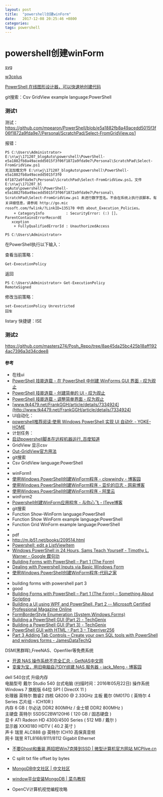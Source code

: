 ```yaml
---
layout: post
title:  "powershell创建winForm"
date:   2017-12-08 20:25:46 +0800
categories:  
tags: powershell
---
```


# powershell创建winForm #





[svg](http://www.sarasoueidan.com/blog/svgo-tools/)

[w3cplus](https://www.w3cplus.com/svg/svg-tips-for-designers.html)





[PowerShell 在线图形设计器，可以快速地创建代码](http://www.poshgui.com/) 





git搜索：Csv  GridView example  language:PowerShell

### 测试1 ###
测试：https://github.com/mpearon/PowerShell/blob/e5a1882fb8a49acedd5015f3f06f1872a9fda9e7/Personal/ScratchPad/Select-FromGridView.ps1

报错：

	PS C:\Users\Administrator> E:\n\wj\171207_blogAuto\powershell\PowerShell-e5a1882fb8a49acedd5015f3f06f1872a9fda9e7\Personal\ScratchPad\Select-FromGridView.ps1
	无法加载文件 E:\n\wj\171207_blogAuto\powershell\PowerShell-e5a1882fb8a49acedd5015f3f0
	6f1872a9fda9e7\Personal\ScratchPad\Select-FromGridView.ps1。文件 E:\n\wj\171207_bl
	ogAuto\powershell\PowerShell-e5a1882fb8a49acedd5015f3f06f1872a9fda9e7\Personal\
	ScratchPad\Select-FromGridView.ps1 未进行数字签名。不会在系统上执行该脚本。有关详细信息，请参阅 http://go.mic
	rosoft.com/fwlink/?LinkID=135170 中的 about_Execution_Policies。
	    + CategoryInfo          : SecurityError: (:) []，ParentContainsErrorRecordE 
	   xception
	    + FullyQualifiedErrorId : UnauthorizedAccess
	
	PS C:\Users\Administrator> 


在PowerShell执行以下输入： 

查看当前策略：

	Get-ExecutionPolicy

返回

	PS C:\Users\Administrator> Get-ExecutionPolicy 
	RemoteSigned

修改当前策略：

	set-ExecutionPolicy Unrestricted
	回车

listary 快捷键：ISE

 
### 测试2 ###
https://github.com/masters274/Posh_Repo/tree/8ae45da25bc425b18aff1924ac7396a3d34cdee8


#### 参考 ####

* 在线ui
* [PowerShell 技能连载 - 在 PowerShell 中创建 WinForms GUI 界面 - 叹为观止](http://blog.vichamp.com/2016/12/23/creating-winforms-guis-in-powershell/)
* [PowerShell 技能连载 - 创建简单的 UI - 叹为观止](http://blog.vichamp.com/2016/12/28/creating-simple-uis/)
* [PowerShell 技能连载 - 调整简单界面 - 叹为观止](http://blog.vichamp.com/2016/12/28/adjusting-simple-uis/)
* [www.tk4479.net/FrankGGH/article/details/7334924](http://www.tk4479.net/FrankGGH/article/details/7334924)
* UI自动化：
* [powershell推荐阅读:使用 Windows PowerShell 实现 UI 自动化 - YOKE-HOME](https://yoke88.wordpress.com/2007/12/13/powershell推荐阅读使用-windows-powershell-实现-ui-自动化/)
* 计划任务：
* [启动powershell脚本在远程机器运行_百度知道](https://zhidao.baidu.com/question/538894308.html)
* GridView 显示csv
* [Out-GridView官方用法](https://docs.microsoft.com/en-us/powershell/module/microsoft.powershell.utility/out-gridview?view=powershell-5.1)
* git搜索
* Csv  GridView  language:PowerShell
* 
* winForm1
* [使用Windows PowerShell创建WinForm程序 - clowwindy - 博客园](http://www.cnblogs.com/clowwindy/archive/2009/05/06/1450344.html)
* [使用Windows PowerShell创建WinForm程序 - 亚伦的日志 - 网易博客](http://25ie.blog.163.com/blog/static/1026232112010213027499/)
* [使用Windows PowerShell创建WinForm程序 - 阿里云](https://yq.aliyun.com/wenji/97517)
* winForm2
* [Powershell创建WinForm应用程序 - 与你心飞 - ITeye博客](http://hongzhguan.iteye.com/blog/1471953)
* git搜索 
* Function Show-WinForm language:PowerShell 
* Function Show WinForm example language:PowerShell 
* Function Grid WinForm example language:PowerShell 
* 
* pdf
* http://m.jb51.net/books/209514.html
* [Powershell: edit a ListViewItem](https://social.technet.microsoft.com/Forums/scriptcenter/en-US/43ba26cf-e27b-4c4c-8b46-c0d21cb5104a/powershell-edit-a-listviewitem?forum=ITCG)
* [Windows PowerShell in 24 Hours, Sams Teach Yourself - Timothy L. Warner - Google 鍥句功](https://books.google.com/books?id=apztCAAAQBAJ&pg=PT291&lpg=PT291&dq=Add+ItemClick+powershell&source=bl&ots=1ND4pF3Wfh&sig=009o1GHBBZzVjCUExcvlHNKUfp4&hl=zh-CN&sa=X&ved=0ahUKEwijhsGJwfvXAhVFKGMKHYexCfUQ6AEISjAE#v=onepage&q=Add%20ItemClick%20powershell&f=false)
* [Building Forms with PowerShell – Part 1 (The Form)](https://blogs.technet.microsoft.com/stephap/2012/04/23/building-forms-with-powershell-part-1-the-form/)
* [Dealing with Powershell Inputs via Basic Windows Form](https://www.codeproject.com/Articles/799161/Dealing-with-Powershell-Inputs-via-Basic-Windows-F)
* [使用Windows PowerShell创建WinForm程序-代码之家](http://www.daima234.com/8/14236.html) 
* 
* building forms with powershell part 3 
* good
* [Building Forms with PowerShell – Part 1 (The Form) – Something About Scripting](https://blogs.technet.microsoft.com/stephap/2012/04/23/building-forms-with-powershell-part-1-the-form/)
* [Building a UI using WPF and PowerShell, Part 2 -- Microsoft Certified Professional Magazine Online](https://mcpmag.com/articles/2016/05/05/wpf-and-powershell-part-2.aspx)
* [FormBorderStyle Enumeration (System.Windows.Forms)](https://msdn.microsoft.com/en-us/library/hw8kes41.aspx)
* [Building a PowerShell GUI (Part 2) - TechGenix](http://techgenix.com/building-powershell-gui-part2/)
* [Building a PowerShell GUI (Part 3) - TechGenix](http://techgenix.com/building-powershell-gui-part3/)
* [PowerShell GUI with HTML - Part 3 – Tiberriver256](http://tiberriver256.github.io/powershell/gui/html/PowerShell-HTML-GUI-Pt3/)
* [Part 3 Adding Tab Controls – Create your own SQL tools with PowerShell and windows forms - JamesDataTechQ](https://jamesdatatechq.wordpress.com/2015/01/13/part-3-adding-tab-controls-create-your-own-sql-tools-with-powershell-and-windows-forms/)


DSM(黑群晖),FreeNAS、Openfiler等免费系统
* [开源 NAS 操作系统不完全汇总 - GetNAS中文网](http://www.getnas.com/open-source-nas)
* [变废为宝，用旧电脑自己DIY组建 NAS 服务器 - jack_Meng - 博客园](http://www.cnblogs.com/mq0036/p/5281185.html)

dell 540台式 升级内存  
电脑型号	戴尔 Studio 540 台式电脑  (扫描时间：2016年05月22日) 
操作系统	Windows 7 旗舰版 64位 SP1 ( DirectX 11 )  
处理器	英特尔 酷睿2 四核 Q8200 @ 2.33GHz
主板	戴尔 0M017G ( 英特尔 4 Series 芯片组 - ICH10R )  
内存	6 GB ( 尔必达 DDR2 800MHz / 金士顿 DDR2 800MHz )  
主硬盘	英特尔 SSDSC2BW120H6 ( 120 GB / 固态硬盘 )  
显卡	ATI Radeon HD 4300/4500 Series ( 512 MB / 戴尔 )  
显示器	XXX0180 HDTV ( 40.2 英寸  )  
声卡	瑞昱 ALC888 @ 英特尔 ICH10  高保真音频  
网卡	瑞昱 RTL8168/8111/8112 Gigabit Ethernet   
* [不要Ghost和重装 两招把Win7克隆到SSD | 微型计算机官方网站 MCPlive.cn](http://www.mcplive.cn/index.php/article/index/id/11085/page/3)

* C split txt file offset by bytes
* [MongoDB中文社区 | 中文社区](http://www.mongoing.com/)
* [window平台安装MongoDB | 菜鸟教程](http://www.runoob.com/mongodb/mongodb-window-install.html)
* OpenCV计算机视觉编程攻略